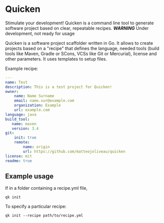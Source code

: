 # Quicken
Stimulate your development! Quicken is a command line tool to generate software project based on clear, repeatable recipes.
***WARNING*** Under development, not ready for usage

Quicken is a software project scaffolder written in Go.
It allows to create projects based on a "recipe" that defines the language, needed tools (build tools like Maven, Gradle or SCons, VCSs like Git or Mercurial), license and other parameters.
It uses templates to setup files.

Example recipe:
```yaml
---
name: Test
description: This is a test project for Quicken!
owner:
    name: Name Surname
    email: name.sur@example.com
    organization: Example
    url: example.com
language: java
build_tool:
   name: maven
   version: 3.4
git:
    init: true
    remote:
        name: origin
        url: https://github.com/matteojoliveau/quicken
license: mit
readme: true
```

## Example usage
If in a folder containing a recipe.yml file,

`qk init`

To specify a particular recipe:

`qk init --recipe path/to/recipe.yml`




